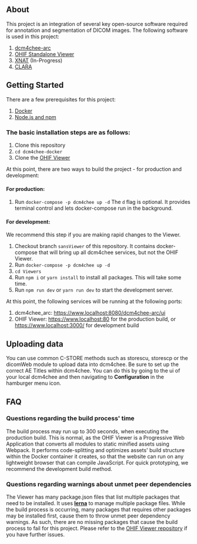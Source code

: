 ## About
This project is an integration of several key open-source software required for annotation and segmentation of DICOM images. The following software is used in this project:

 1. [dcm4chee-arc](https://www.dcm4che.org/)
 2. [OHIF Standalone Viewer](https://github.com/OHIF/Viewers)
 3. [XNAT](https://www.xnat.org/) (In-Progress)
 4. [CLARA](https://developer.nvidia.com/clara)

## Getting Started
There are a few prerequisites for this project:

 1. [Docker](https://www.docker.com/get-started)
 2. [Node.js and npm](https://nodejs.org/en/)

### The basic installation steps are as follows:

 1. Clone this repository
 2. `cd dcm4chee-docker`
 3. Clone the [OHIF Viewer](https://github.com/OHIF/Viewers)

At this point, there are two ways to build the project - for production and development:

#### For production:

 1. Run `docker-compose -p dcm4chee up -d`
The `d` flag is optional. It provides terminal control and lets docker-compose run in the background.

#### For development:
We recommend this step if you are making rapid changes to the Viewer.

 1. Checkout branch `sansViewer` of this repository. It contains docker-compose that will bring up all dcm4chee services, but not the OHIF Viewer.
 2. Run `docker-compose -p dcm4chee up -d`
 3. `cd Viewers`
 4. Run `npm i` or `yarn install` to install all packages. This will take some time.
 5. Run `npm run dev` or `yarn run dev` to start the development server.

At this point, the following services will be running at the following ports:

1. dcm4chee_arc: https://www.localhost:8080/dcm4chee-arc/ui
2. OHIF Viewer: https://www.localhost:80 for the production build, or https://www.localhost:3000/ for development build

## Uploading data

You can use common C-STORE methods such as storescu, storescp or the dicomWeb module to upload data into dcm4chee. Be sure to set up the correct AE Titles within dcm4chee. You can do this by going to the ui of your local dcm4chee and then navigating to **Configuration** in the hamburger menu icon.

## FAQ 

### Questions regarding the build process' time
The build process may run up to 300 seconds, when executing the production build. This is normal, as the OHIF Viewer is a Progressive Web Application that converts all modules to static minified assets using Webpack. It performs code-splitting and optimizes assets' build structure within the Docker container it creates, so that the website can run on any lightweight browser that can compile JavaScript. For quick prototyping, we recommend the development build method.

### Questions regarding warnings about unmet peer dependencies
The Viewer has many package.json files that list multiple packages that need to be installed. It uses [**lerna**](https://github.com/lerna/lerna) to manage multiple package files. While the build process is occurring, many packages that requires other packages may be installed first, cause them to throw unmet peer dependency warnings. As such, there are no missing packages that cause the build process to fail for this project. Please refer to the [OHIF Viewer repository](https://github.com/OHIF/Viewers) if you have further issues.